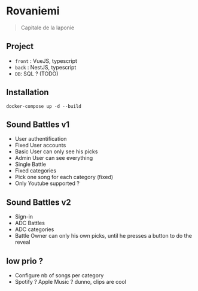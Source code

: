 # Rovaniemi

> Capitale de la laponie

## Project

- `front` : VueJS, typescript
- `back` : NestJS, typescript
- `DB`: SQL ? (TODO)

## Installation

```shell
docker-compose up -d --build
```

## Sound Battles v1

- User authentification 
- Fixed User accounts
- Basic User can only see his picks
- Admin User can see everything
- Single Battle
- Fixed categories
- Pick one song for each category (fixed)
- Only Youtube supported ?

## Sound Battles v2

- Sign-in
- ADC Battles
- ADC categories
- Battle Owner can only his own picks, until he presses a button to do the reveal

## low prio ?
- Configure nb of songs per category
- Spotify ? Apple Music ? dunno, clips are cool

